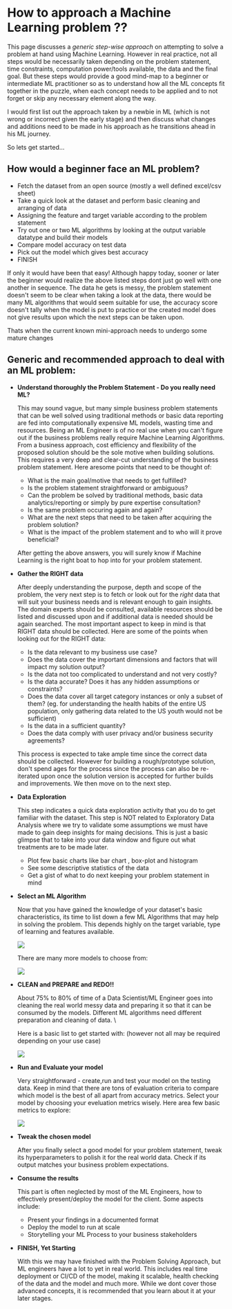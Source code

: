 # How to approach a Machine Learning problem ??

This page discusses a *generic step-wise approach* on attempting to solve a problem at hand using Machine Learning. However in real practice, not all steps would be 
necessarily taken depending on the problem statement, time constraints, computation power/tools available, the data and the final goal. But these steps would provide a 
good mind-map to a beginner or intermediate ML practitioner so as to understand how all the ML concepts fit together in the puzzle, when each concept needs to be applied
and to not forget or skip any necessary element along the way.

I would first list out the approach taken by a newbie in ML (which is not wrong or incorrect given the early stage) and then discuss what changes and additions need 
to be made in his approach as he transitions ahead in his ML journey. 

So lets get started...

## How would a beginner face an ML problem?
  - Fetch the dataset from an open source (mostly a well defined excel/csv sheet)
  - Take a quick look at the dataset and perform basic cleaning and arranging of data
  - Assigning the feature and target variable according to the problem statement
  - Try out one or two ML algorithms by looking at the output variable datatype and build their models
  - Compare model accuracy on test data
  - Pick out the model which gives best accuracy
  - FINISH
  
If only it would have been that easy! Although happy today, sooner or later the beginner would realize the above listed steps dont just go well with one another in sequence. 
The data he gets is messy, the problem statement doesn't seem to be clear when taking a look at the data, there would be many ML algorithms that would seem suitable 
for use, the accuracy score doesn't tally when the model is put to practice or the created model does not give results upon which the next steps can be taken upon.

Thats when the current known mini-approach needs to undergo some mature changes

## Generic and recommended approach to deal with an ML problem:

  - **Understand thoroughly the Problem Statement - Do you really need ML?**
  
    This may sound vague, but many simple business problem statements that can be well solved using traditional methods or basic data reporting are fed into computationally 
    expensive ML models, wasting time and resources. Being an ML Engineer is of no real use when you can't figure out if the business problems really require Machine Learning
    Algorithms. From a business approach, cost efficiency and flexibility of the proposed solution should be the sole motive when building solutions.
    This requires a very deep and clear-cut understanding of the business problem statement. Here aresome points that need to be thought of:
      - What is the main goal/motive that needs to get fulfilled?
      - Is the problem statement straightforward or ambiguous?
      - Can the problem be solved by traditional methods, basic data analytics/reporting or simply by pure expertise consultation?
      - Is the same problem occuring again and again?
      - What are the next steps that need to be taken after acquiring the problem solution?
      - What is the impact of the problem statement and to who will it prove beneficial?
      
     After getting the above answers, you will surely know if Machine Learning is the right boat to hop into for your problem statement.
     
  - **Gather the RIGHT data**
  
     After deeply understanding the purpose, depth and scope of the problem, the very next step is to fetch or look out for the *right* data that will suit your business 
     needs and is relevant enough to gain insights. The domain experts should be consulted, available resources should be listed and discussed upon and if additional
     data is needed should be again searched. The most important aspect to keep in mind is that RIGHT data should be collected. Here are some of the points when looking 
     out for the RIGHT data:
     
       - Is the data relevant to my business use case?
       - Does the data cover the important dimensions and factors that will impact my solution output?
       - Is the data not too complicated to understand and not very costly?
       - Is the data accurate? Does it has any hidden assumptions or constraints?
       - Does the data cover all target category instances or only a subset of them?
         (eg. for understanding the health habits of the entire US population, only gathering data related to the US youth would not be sufficient)
       - Is the data in a sufficient quantity?
       - Does the data comply with user privacy and/or business security agreements?
       
     This process is expected to take ample time since the correct data should be collected. However for building a rough/prototype solution, don't spend 
     ages for the process since the process can also be re-iterated upon once the solution version is accepted for further builds and improvements.
     We then move on to the next step.
     
     
  - **Data Exploration**
    
      This step indicates a quick data exploration activity that you do to get familiar with the dataset. This step is NOT related to Exploratory Data Analysis where we 
      try to validate some assumptions we must have made to gain deep insights for maing decisions. This is just a basic glimpse that to take into your data window and 
      figure out what treatments are to be made later.
      
       - Plot few basic charts like bar chart , box-plot and histogram
       - See some descriptive statistics of the data
       - Get a gist of what to do next keeping your problem statement in mind
  
  - **Select an ML Algorithm**
  
     Now that you have gained the knowledge of your dataset's basic characteristics, its time to list down a few ML Algorithms that may help in solving the problem.
     This depends highly on the target variable, type of learning and features available.
       
       ![](https://blogs.sas.com/content/subconsciousmusings/files/2017/04/machine-learning-cheet-sheet.png)
       
     There are many more models to choose from:
     
       ![](https://s3.amazonaws.com/MLMastery/MachineLearningAlgorithms.png?__s=skh1zniyiw9vuz7ppzxp)
       
       
  - **CLEAN and PREPARE and REDO!!**
  
     About 75% to 80% of time of a Data Scientist/ML Engineer goes into cleaning the real world messy data and preparing it so that it can be consumed by the models.
     Different ML algorithms need different preparation and cleaning of data. \
     
     Here is a basic list to get started with: (however not all may be required depending on your use case)
     
       ![](https://media.geeksforgeeks.org/wp-content/uploads/20190312184006/Data-Preprocessing.png)
       
  - **Run and Evaluate your model**
  
     Very straightforward - create,run and test your model on the testing data. Keep in mind that there are tons of evaluation criteria to compare which model is the best of 
     all apart from accuracy metrics. Select your model by choosing your eveluation metrics wisely.
     Here area few basic metrics to explore:
     
     ![](https://3qeqpr26caki16dnhd19sv6by6v-wpengine.netdna-ssl.com/wp-content/uploads/2019/12/How-to-Choose-a-Metric-for-Imbalanced-Classification-latest.png)
      
  -  **Tweak the chosen model**
  
      After you finally select a good model for your problem statement, tweak its hyperparameters to polish it for the real world data. Check if its output matches
      your business problem expectations.
      
  - **Consume the results**
  
      This part is often neglected by most of the ML Engineers, how to effectively present/deploy the model for the client. Some aspects include:
      
       - Present your findings in a documented format
       - Deploy the model to run at scale
       - Storytelling your ML Process to your business stakeholders
        
  - **FINISH, Yet Starting**
  
       With this we may have finished with the Problem Solving Approach, but ML engineers have a lot to yet in real world. This includes real time deployment or CI/CD
       of the model, making it scalable, health checking of the data and the model and much more. While we dont cover those advanced concepts, it is recommended
       that you learn about it at your later stages.
       

    
    
